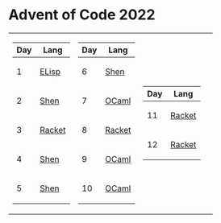 # Advent of Code 2022

<table>
<tr><td>

| Day | Lang                                                                                  |
| --- | ------------------------------------------------------------------------------------- |
| 1   | <p><a href="https://www.gnu.org/software/emacs/manual/html_node/eintr/">ELisp</a></p> |
| 2   | <p><a href="https://shenlanguage.org/index.html">Shen</a></p>                         |
| 3   | <p><a href="https://racket-lang.org/">Racket</a></p>                                  |
| 4   | <p><a href="https://shenlanguage.org/index.html">Shen</a></p>                         |
| 5   | <p><a href="https://shenlanguage.org/index.html">Shen</a></p>                         |

</td><td>

| Day | Lang                                                          |
| --- | ------------------------------------------------------------- |
| 6   | <p><a href="https://shenlanguage.org/index.html">Shen</a></p> |
| 7   | <p><a href="https://ocaml.org/">OCaml</a></p>                 |
| 8   | <p><a href="https://racket-lang.org/">Racket</a></p>          |
| 9   | <p><a href="https://ocaml.org/">OCaml</a></p>                 |
| 10  | <p><a href="https://ocaml.org/">OCaml</a></p>                 |

</td><td>

| Day | Lang                                                 |
| --- | ---------------------------------------------------- |
| 11  | <p><a href="https://racket-lang.org/">Racket</a></p> |
| 12  | <p><a href="https://racket-lang.org/">Racket</a></p> |

</td><td>

<!-- | Day | Lang    | -->
<!-- | --- | ------- | -->
<!-- |  11 | <p><a href="https://www.rust-lang.org/">Rust</a></p> |  -->
<!-- |  12 | <p><a href="https://www.haskell.org/">Haskell</a></p> | -->
<!-- |  13 | <p><a href="https://www.rust-lang.org/">Rust</a></p> |  -->
<!-- |  14 | <p><a href="https://ocaml.org/">OCaml</a></p> |  -->
<!-- |  15 | <p><a href="https://www.scala-lang.org/">Scala 3</a></p> |  -->

<!-- </td><td> -->

<!-- | Day | Lang    | -->
<!-- | --- | ------- | -->
<!-- |  16 | <p><a href="https://www.haskell.org/">Haskell</a></p> | -->
<!-- |  17 | <p><a href="https://julialang.org/">Julia</a></p> |  -->
<!-- |  18 | <p><a href="https://www.haskell.org/">Haskell</a></p> | -->
<!-- |  19 | <p><a href="https://www.scala-lang.org/">Scala 3</a></p> |  -->
<!-- |  20 | <p><a href="https://www.scala-lang.org/">Scala 3</a></p> |  -->

<!-- </td><td> -->

<!-- | Day | Lang    | -->
<!-- | --- | ------- | -->
<!-- |  21 | <p><a href="https://www.rust-lang.org/">Rust</a></p> |  -->
<!-- |  22 | <p><a href="https://ocaml.org/">OCaml</a></p> |  -->
<!-- |  23 | <p><a href="https://www.haskell.org/">Haskell</a></p> | -->
<!-- |  24 | <p><a href="https://www.scala-lang.org/">Scala 3</a></p> |  -->
<!-- |  25 | <p><a href="https://www.rust-lang.org/">Rust</a></p> |  -->

<!-- </td></tr> -->

</table>
